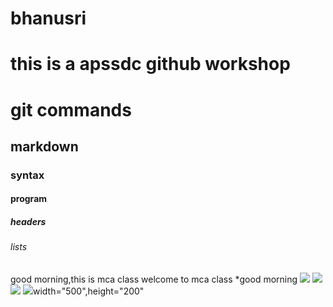 # bhanusri
# this is a apssdc github workshop
# git commands
## markdown
### syntax
#### program
##### headers
###### lists
good morning,this is mca class welcome to mca class
*good morning
<img src='https://www.google.com/search?q=flower+images+hd&rlz=1C1CHBF_enIN831IN831&sxsrf=ALeKk02F_arA_FJDC4ekJORBhC6IRngngA:1612520213831&tbm=isch&source=iu&ictx=1&fir=xMFvYWBWm5ZRYM%252CHOqXEvxEUfInTM%252C_&vet=1&usg=AI4_-kScmBPbz1ZNn7k1N6u4TTnYq3rdIw&sa=X&ved=2ahUKEwjM9ab0wdLuAhVzwjgGHdm-B8AQ9QF6BAgPEAE&biw=1366&bih=657#imgrc=xMFvYWBWm5ZRYM'>
<img src='https://www.google.com/search?q=flower+images+&tbm=isch&ved=2ahUKEwi83fv2wdLuAhWUkksFHd1XCvcQ2-cCegQIABAA&oq=flower+images+&gs_lcp=CgNpbWcQDDIECCMQJzIFCAAQsQMyBQgAELEDMgUIABCxAzIFCAAQsQMyAggAMgIIADICCAAyBAgAEEMyAggAUPayB1iwuAdgkNwHaABwAHgAgAHGAYgB_wKSAQMwLjKYAQCgAQGqAQtnd3Mtd2l6LWltZ8ABAQ&sclient=img&ei=GxsdYPzjGJSlrtoP3a-puA8&bih=657&biw=1366&rlz=1C1CHBF_enIN831IN831#imgrc=xP0B8ZHMhRvQ2M'>
<img src='https://st3.depositphotos.com/3047333/12924/i/600/depositphotos_129246006-stock-photo-kitten-sitting-in-flowers.jpg'>
<img src='https://st3.depositphotos.com/3047333/12924/i/600/depositphotos_129246006-stock-photo-kitten-sitting-in-flowers.jpg'>width="500",height="200"
